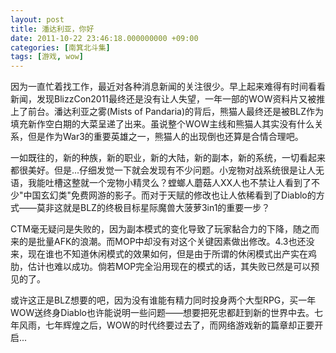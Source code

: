 ```yaml
---
layout: post
title: 潘达利亚，你好
date: 2011-10-22 23:46:18.000000000 +09:00
categories: [南箕北斗集]
tags: [游戏, wow]
---
```


因为一直忙着找工作，最近对各种消息新闻的关注很少。早上起来难得有时间看看新闻，发现BlizzCon2011最终还是没有让人失望，一年一部的WOW资料片又被推上了前台。潘达利亚之雾(Mists of Pandaria)的背后，熊猫人最终还是被BLZ作为填充新作空白期的大菜呈递了出来。虽说整个WOW主线和熊猫人其实没有什么关系，但是作为War3的重要英雄之一，熊猫人的出现倒也还算是合情合理吧。

一如既往的，新的种族，新的职业，新的大陆，新的副本，新的系统，一切看起来都很美好。但是...仔细发觉一下就会发现有不少问题。小宠物对战系统很是让人无语，我能吐槽这整就一个宠物小精灵么？螳螂人蘑菇人XX人也不禁让人看到了不少"中国玄幻类"免费网游的影子。而对于天赋的修改也让人依稀看到了Diablo的方式——莫非这就是BLZ的终极目标星际魔兽大菠萝3in1的重要一步？

CTM毫无疑问是失败的，因为副本模式的变化导致了玩家黏合力的下降，随之而来的是批量AFK的浪潮。而MOP中却没有对这个关键因素做出修改。4.3也还没来，现在谁也不知道休闲模式的效果如何，但是由于所谓的休闲模式出产实在鸡肋，估计也难以成功。倘若MOP完全沿用现在的模式的话，其失败已然是可以预见的了。

或许这正是BLZ想要的吧，因为没有谁能有精力同时投身两个大型RPG，买一年WOW送终身Diablo也许能说明一些问题——想要把死忠都赶到新的世界中去。七年风雨，七年辉煌之后，WOW的时代终要过去了，而网络游戏新的篇章却正要开启...
